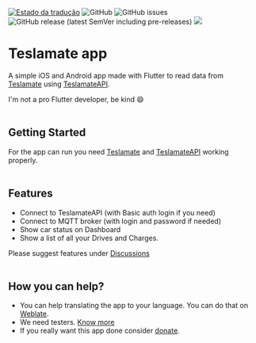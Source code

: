 [<img src="https://hosted.weblate.org/widgets/teslamate-app/-/main/svg-badge.svg" alt="Estado da tradução" />](https://hosted.weblate.org/engage/teslamate-app/) ![GitHub](https://img.shields.io/github/license/leonelfaugusto/teslamate_flutter_app) ![GitHub issues](https://img.shields.io/github/issues/leonelfaugusto/teslamate_flutter_app) ![GitHub release (latest SemVer including pre-releases)](https://img.shields.io/github/v/release/leonelfaugusto/teslamate_flutter_app?include_prereleases) [<img src="https://img.shields.io/badge/donate-PayPal-blue" />](https://www.paypal.com/donate/?business=BKWJCHJJENBTL&no_recurring=0&currency_code=EUR)

# Teslamate app

A simple iOS and Android app made with Flutter to read data from [Teslamate](https://github.com/adriankumpf/teslamate) using [TeslamateAPI](https://github.com/tobiasehlert/teslamateapi).

I'm not a pro Flutter developer, be kind 😄 
<br><br>
## Getting Started

For the app can run you need [Teslamate](https://github.com/adriankumpf/teslamate) and [TeslamateAPI](https://github.com/tobiasehlert/teslamateapi) working properly.
<br><br>
## Features
- Connect to TeslamateAPI (with Basic auth login if you need)
- Connect to MQTT broker (with login and password if needed)
- Show car status on Dashboard
- Show a list of all your Drives and Charges.

Please suggest features under [Discussions](https://github.com/leonelfaugusto/teslamate_flutter_app/discussions)
<br><br>
## How you can help?
- You can help translating the app to your language. You can do that on [Weblate](https://hosted.weblate.org/projects/teslamate-app/).
- We need testers. [Know more](https://github.com/leonelfaugusto/teslamate_flutter_app/discussions/9)
- If you really want this app done consider [donate](https://www.paypal.com/donate/?business=BKWJCHJJENBTL&no_recurring=0&currency_code=EUR). 
